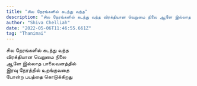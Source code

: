 ```yaml
---
title: "சில நேரங்களில் கடந்து வந்த"
description: "சில நேரங்களில் கடந்து வந்த விரக்தியான வெறுமை நிலை ஆளே இல்லாத பாலைவனத்தில் இரவு நேரத்தில் உறங்குவதை போன்ற பயத்தை கொடுக்கிறது."
author: "Shiva Chelliah"
date: "2022-05-06T11:46:55.661Z"
tag: "Thanimai"
---
```


சில நேரங்களில் கடந்து வந்த  
விரக்தியான வெறுமை நிலை  
ஆளே இல்லாத பாலைவனத்தில்  
இரவு நேரத்தில் உறங்குவதை  
போன்ற பயத்தை கொடுக்கிறது
